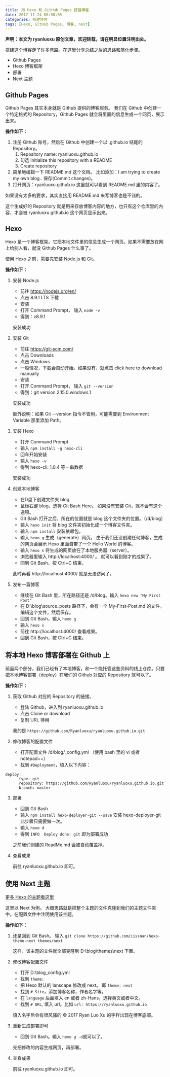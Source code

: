 ```yaml
---
title: 用 Hexo 和 GitHub Pages 搭建博客
date: 2017-11-24 00:50:05
categories: 搭建博客
tags: [Hexo, GitHub Pages, 博客, next]
---
```


**声明：本文为 ryanluoxu 原创文章，欢迎转载，请在明显位置注明出处。**

搭建这个博客走了许多弯路。在这里分享总结之后的思路和简化步骤。

- Github Pages
- Hexo 博客框架
- 部署
- Next 主题

## Github Pages ##

Github Pages 其实本身就是 Github 提供的博客服务。 我们在 Github 中创建一个特定格式的 Repository，Github Pages 就会将里面的信息生成一个网页，展示出来。

**操作如下：**
<!--more-->

1. 注册 Github 账号，然后在 Github 中创建一个以 .github.io 结尾的 Repository。 
	1. Repository name: ryanluoxu.github.io
	2. 勾选 Initialize this repository with a README
	3. Create repository
2.  简单地编辑一下 README.md 这个文档。 比如添加：I am trying to create my own blog.. 保存(Commit changes)。
3.  打开网页：ryanluoxu.github.io 这里就可以看到 README.md 里的内容了。

如果没有太多的要求，其实直接用 README.md 来写博客也是不错的。 

这个生成好的 Repository 就是用来存放博客内容的地方，也只有这个仓库里的内容，才会被 ryanluoxu.github.io 这个网页显示出来。 

## Hexo ##

Hexo 是一个博客框架。它把本地文件里的信息生成一个网页。如果不需要放在网上给别人看，就没 Github Pages 什么事了。

使用 Hexo 之前，需要先安装 Node.js 和 Git。

**操作如下：**

1. 安装 Node.js
	- 前往 https://nodejs.org/en/
	- 点击 8.9.1 LTS 下载
	- 安装
	- 打开 Command Prompt， 输入 `node -v`
	- 得到：v8.9.1

	安装成功	
	
2. 安装 Git
	- 前往 https://git-scm.com/
	- 点击 Downloads
	- 点击 Windows
	- 一般情况，下载会自动开始。如果没有，就点击 click here to download manually
	- 安装
	- 打开 Command Prompt， 输入 `git --version`
	- 得到：git version 2.15.0.windows.1
	
	安装成功
	
	额外说明：如果 Git --version 指令不管用，可能需要到 Environment Variable 那里添加 Path。
		
3. 安装 Hexo 
	- 打开 Command Prompt
	- 输入 `npm install -g hexo-cli`
	- 回车开始安装
	- 输入 `hexo -v` 
	- 得到 hexo-cli: 1.0.4 等一串数据

	安装成功

4. 创建本地博客
	- 在D盘下创建文件夹 blog
	- 鼠标右键 blog，选择 Git Bash Here。 如果没有安装 Git，就不会有这个选项。
	- Git Bash 打开之后，所在的位置就是 blog 这个文件夹的位置。（/d/blog）
	- 输入 `hexo init` 将 blog 文件夹初始化成一个博客文件夹。
	- 输入 `npm install` 安装依赖包。
	- 输入 `hexo g` 生成（generate）网页。 由于我们还没创建任何博客，生成的网页会展示 Hexo 里面自带了一个 Hello World 的博客。
	- 输入 `hexo s` 将生成的网页放在了本地服务器（server）。  
	- 浏览器里输入 http://localhost:4000/ 。 就可以看到刚才的成果了。
	- 回到 Git Bash，按 Ctrl+C 结束。

	此时再看 http://localhost:4000/ 就是无法访问了。

5. 发布一篇博客
	- 继续在 Git Bash 里，所在路径还是 /d/blog。输入 `hexo new "My First Post"`
	- 在 D:\blog\source\_posts 路径下，会有一个 My-First-Post.md 的文件。 编辑这个文件，然后保存。
	- 回到 Git Bash，输入 `hexo g`
	- 输入 `hexo s`
	- 前往 http://localhost:4000/ 查看成果。
	- 回到 Git Bash，按 Ctrl+C 结束。

## 将本地 Hexo 博客部署在 Github 上 ##

前面两个部分，我们已经有了本地博客，和一个能托管这些资料的线上仓库。只要把本地博客部署（deploy）在我们的 Github 对应的 Repository 就可以了。 

**操作如下：**

1. 获取 Github 对应的 Repository 的链接。
	- 登陆 Github，进入到 ryanluoxu.github.io
	- 点击 Clone or download
	- 复制 URL 待用

	我的是 `https://github.com/Ryanluoxu/ryanluoxu.github.io.git`

2. 修改博客的配置文件 
	- 打开配置文件 /d/blog/_config.yml （使用 bash 里的 vi 或者 notepad++）
	- 找到 `#Deployment`，填入以下内容：
```
deploy:  
	  type: git  
	  repository: https://github.com/Ryanluoxu/ryanluoxu.github.io.git  
	  branch: master 
```
3. 部署
	- 回到 Git Bash
	- 输入 `npm install hexo-deployer-git --save` 安装 hexo-deployer-git 此步骤只需要做一次。
	- 输入 `hexo d`
	- 得到 `INFO  Deploy done: git` 即为部署成功

	之前我们创建的 ReadMe.md 会被自动覆盖掉。

4. 查看成果
	
	前往 ryanluoxu.github.io 即可。


## 使用 Next 主题 ##

[更多 Hexo 的主题看这里](https://hexo.io/themes/)  

这里以 Next 为例。 大概思路就是把整个主题的文件克隆到我们的主题文件夹中。在配置文件中注明使用该主题。

**操作如下：**

1. 还是回到 Git Bash。 输入 `git clone https://github.com/iissnan/hexo-theme-next themes/next`

	这样，该主题的文件就全部克隆到 D:\blog\themes\next 下面。

2. 修改博客配置文件
	- 打开 D:\blog\_config.yml
	- 找到 `theme:` 
	- 把 Hexo 默认的 lanscape 修改成 next。 即 `theme: next`
	- 找到 `# Site`，添加博客名称，作者名字等。
	- 在 `language` 后面填入 en 或者 zh-Hans，选择英文或者中文。
	- 找到 `# URL`, 填入 url。比如 `url: https://ryanluoxu.github.io`
	
	填入名字后会有很风骚的 © 2017  Ryan Luo Xu 的字样出现在博客底部。
      
3. 重新生成部署即可
	- 回到 Git Bash。输入 `hexo g -d`就可以了。

	先把修改的内容生成网页，再部署。

4. 查看成果
	
	前往 ryanluoxu.github.io 即可。


